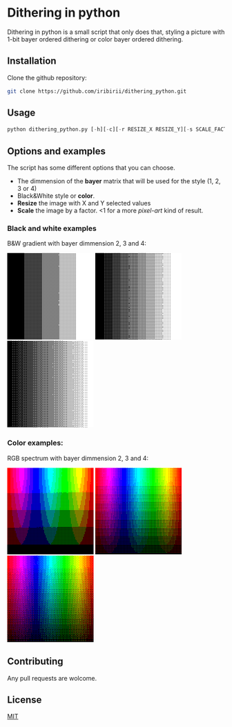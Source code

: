 # Dithering in python

Dithering in python is a small script that only does that, styling a picture with 1-bit bayer ordered dithering or color bayer ordered dithering.

## Installation

Clone the github repository:
```bash
git clone https://github.com/iribirii/dithering_python.git
```

## Usage
```python
python dithering_python.py [-h][-c][-r RESIZE_X RESIZE_Y][-s SCALE_FACTOR][-b BAYER] file
```
## Options and examples

The script has some different options that you can choose.
- The dimmension of the **bayer** matrix that will be used for the style (1, 2, 3 or 4)
- Black&White style or **color**.
- **Resize** the image with X and Y selected values
- **Scale** the image by a factor. <1 for a more *pixel-art* kind of result.

### Black and white examples
B&W gradient with bayer dimmension 2, 3 and 4:

![bnw b2](/examples/black_and_white/bnw_bayer2.png) ![bnw b3](/examples/black_and_white/bnw_bayer3.png) ![bnw b4](/examples/black_and_white/bnw_bayer4.png)

### Color examples:
RGB spectrum with bayer dimmension 2, 3 and 4:

![c b2](/examples/color/color_bayer2.png) ![c b3](/examples/color/color_bayer3.png) ![c b4](/examples/color/color_bayer4.png)

## Contributing
Any pull requests are wolcome. 

## License
[MIT](https://choosealicense.com/licenses/mit/)
